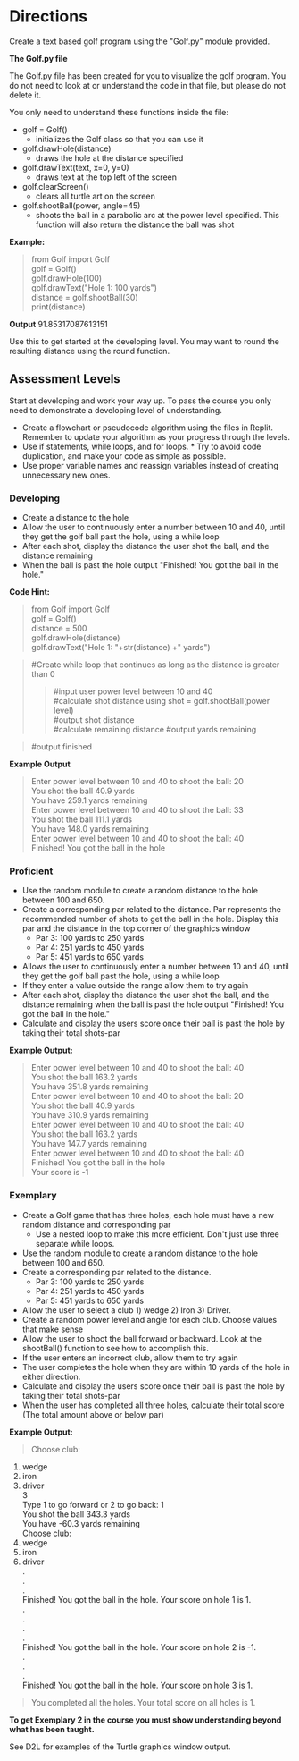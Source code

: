 # Directions

Create a text based golf program using the "Golf.py" module provided.

**The Golf.py file**

The Golf.py file has been created for you to visualize the golf program. You do not need to look at or understand the
code in that file, but please do not delete it.

You only need to understand these functions inside the file:

* golf = Golf()
    * initializes the Golf class so that you can use it
* golf.drawHole(distance)
    * draws the hole at the distance specified
* golf.drawText(text, x=0, y=0)
    * draws text at the top left of the screen
* golf.clearScreen()
    * clears all turtle art on the screen
* golf.shootBall(power, angle=45)
    * shoots the ball in a parabolic arc at the power level specified. This function will also return the distance the
      ball was shot

**Example:**
> from Golf import Golf  
> golf = Golf()  
> golf.drawHole(100)  
> golf.drawText("Hole 1: 100 yards")  
> distance = golf.shootBall(30)  
> print(distance)

**Output**
91.85317087613151

Use this to get started at the developing level.
You may want to round the resulting distance using the round function.

## Assessment Levels

Start at developing and work your way up. To pass the course you only need to demonstrate a developing level of
understanding.

* Create a flowchart or pseudocode algorithm using the files in Replit. Remember to update your algorithm as your
  progress through the levels.
* Use if statements, while loops, and for loops. * Try to avoid code duplication, and make your code as simple as
  possible.
* Use proper variable names and reassign variables instead of creating unnecessary new ones.

### Developing

* Create a distance to the hole
* Allow the user to continuously enter a number between 10 and 40, until they get the golf ball past the hole, using a
  while loop
* After each shot, display the distance the user shot the ball, and the distance remaining
* When the ball is past the hole output "Finished! You got the ball in the hole."

**Code Hint:**
> from Golf import Golf  
> golf = Golf()  
> distance = 500  
> golf.drawHole(distance)  
> golf.drawText("Hole 1: "+str(distance) +" yards")


> #Create while loop that continues as long as the distance is greater than 0
>> #input user power level between 10 and 40  
> > #calculate shot distance using shot = golf.shootBall(power level)  
> > #output shot distance  
> > #calculate remaining distance #output yards remaining

> #output finished

**Example Output**
> Enter power level between 10 and 40 to shoot the ball: 20  
> You shot the ball 40.9 yards  
> You have 259.1 yards remaining  
> Enter power level between 10 and 40 to shoot the ball: 33  
> You shot the ball 111.1 yards  
> You have 148.0 yards remaining  
> Enter power level between 10 and 40 to shoot the ball: 40  
> Finished! You got the ball in the hole

### Proficient

* Use the random module to create a random distance to the hole between 100 and 650.
* Create a corresponding par related to the distance. Par represents the recommended number of shots to get the ball in
  the hole. Display this par and the distance in the top corner of the graphics window
    * Par 3: 100 yards to 250 yards
    * Par 4: 251 yards to 450 yards
    * Par 5: 451 yards to 650 yards
* Allows the user to continuously enter a number between 10 and 40, until they get the golf ball past the hole, using a
  while loop
* If they enter a value outside the range allow them to try again
* After each shot, display the distance the user shot the ball, and the distance remaining
  when the ball is past the hole output "Finished! You got the ball in the hole."
* Calculate and display the users score once their ball is past the hole by taking their total shots-par

**Example Output:**
> Enter power level between 10 and 40 to shoot the ball: 40  
> You shot the ball 163.2 yards  
> You have 351.8 yards remaining  
> Enter power level between 10 and 40 to shoot the ball: 20  
> You shot the ball 40.9 yards  
> You have 310.9 yards remaining  
> Enter power level between 10 and 40 to shoot the ball: 40  
> You shot the ball 163.2 yards  
> You have 147.7 yards remaining  
> Enter power level between 10 and 40 to shoot the ball: 40  
> Finished! You got the ball in the hole  
> Your score is -1

### Exemplary

* Create a Golf game that has three holes, each hole must have a new random distance and corresponding par
    * Use a nested loop to make this more efficient. Don't just use three separate while loops.
* Use the random module to create a random distance to the hole between 100 and 650.
* Create a corresponding par related to the distance.
    * Par 3: 100 yards to 250 yards
    * Par 4: 251 yards to 450 yards
    * Par 5: 451 yards to 650 yards
* Allow the user to select a club 1) wedge 2) Iron 3) Driver.
* Create a random power level and angle for each club. Choose values that make sense
* Allow the user to shoot the ball forward or backward. Look at the shootBall() function to see how to accomplish this.
* If the user enters an incorrect club, allow them to try again
* The user completes the hole when they are within 10 yards of the hole in either direction.
* Calculate and display the users score once their ball is past the hole by taking their total shots-par
* When the user has completed all three holes, calculate their total score (The total amount above or below par)

**Example Output:**
> Choose club:

1) wedge
2) iron
3) driver   
   3  
   Type 1 to go forward or 2 to go back:
   1  
   You shot the ball 343.3 yards  
   You have -60.3 yards remaining  
   Choose club:
1) wedge
2) iron
3) driver  
   .  
   .  
   .  
   Finished! You got the ball in the hole.
   Your score on hole 1 is 1.  
   .  
   .  
   .  
   .  
   Finished! You got the ball in the hole.
   Your score on hole 2 is -1.  
   .  
   .  
   .  
   Finished! You got the ball in the hole.
   Your score on hole 3 is 1.

> You completed all the holes.
> Your total score on all holes is 1.



**To get Exemplary 2 in the course you must show understanding beyond what has been taught.**

See D2L for examples of the Turtle graphics window output.
